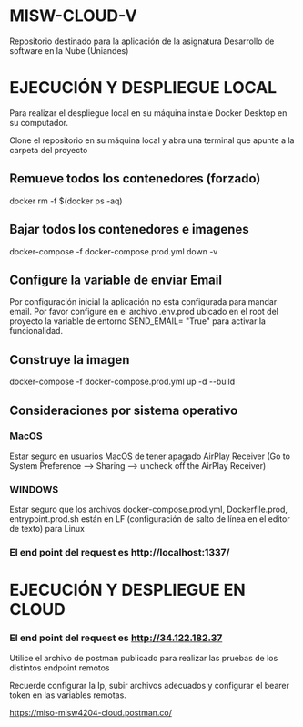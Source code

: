 # MISW-CLOUD-V
Repositorio destinado para la aplicación de la asignatura Desarrollo de software en la Nube (Uniandes)

# EJECUCIÓN Y DESPLIEGUE LOCAL

Para realizar el despliegue local en su máquina instale Docker Desktop en su computador.

Clone el repositorio en su máquina local y abra una terminal que apunte a la carpeta del proyecto


## Remueve todos los contenedores (forzado)
docker rm -f $(docker ps -aq)



## Bajar todos los contenedores e imagenes

docker-compose -f docker-compose.prod.yml down -v

## Configure la variable de enviar Email
Por configuración inicial la aplicación no esta configurada para mandar email. Por favor configure en el archivo .env.prod ubicado en el root del proyecto la variable de entorno SEND_EMAIL= "True" para activar la funcionalidad. 

## Construye la imagen 

docker-compose -f docker-compose.prod.yml up -d --build 

## Consideraciones por sistema operativo 

### MacOS
Estar seguro en usuarios MacOS de tener apagado AirPlay Receiver
(Go to System Preference --> Sharing --> uncheck off the AirPlay Receiver)

### WINDOWS
Estar seguro que los archivos docker-compose.prod.yml, Dockerfile.prod, entrypoint.prod.sh están  en LF (configuración de salto de línea en el editor de texto) para Linux 

### El end point del request es http://localhost:1337/

# EJECUCIÓN Y DESPLIEGUE EN CLOUD 

### El end point del request es http://34.122.182.37

Utilice el archivo de postman publicado para realizar las pruebas de los distintos endpoint remotos 

Recuerde configurar la Ip, subir archivos adecuados y configurar el bearer token en las variables remotas. 

[https://miso-misw4204-cloud.postman.co/
](https://documenter.getpostman.com/view/20288420/2s84Dssfmy)


